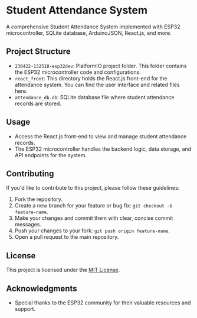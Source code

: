 # Student Attendance System

A comprehensive Student Attendance System implemented with ESP32 microcontroller, SQLite database, ArduinoJSON, React.js, and more.

## Project Structure

- `230422-132518-esp32dev`: PlatformIO project folder. This folder contains the ESP32 microcontroller code and configurations.
- `react_front`: This directory holds the React.js front-end for the attendance system. You can find the user interface and related files here.
- `attendance_db.db`: SQLite database file where student attendance records are stored.

## Usage

- Access the React.js front-end to view and manage student attendance records.
- The ESP32 microcontroller handles the backend logic, data storage, and API endpoints for the system.

## Contributing

If you'd like to contribute to this project, please follow these guidelines:

1. Fork the repository.
2. Create a new branch for your feature or bug fix: `git checkout -b feature-name`.
3. Make your changes and commit them with clear, concise commit messages.
4. Push your changes to your fork: `git push origin feature-name`.
5. Open a pull request to the main repository.

## License

This project is licensed under the [MIT License](LICENSE).

## Acknowledgments

- Special thanks to the ESP32 community for their valuable resources and support.
